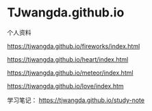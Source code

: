 # TJwangda.github.io
个人资料

https://tjwangda.github.io/fireworks/index.html

https://tjwangda.github.io/heart/index.html

https://tjwangda.github.io/meteor/index.html

https://tjwangda.github.io/love/index.htm

学习笔记：
https://tjwangda.github.io/study-note

